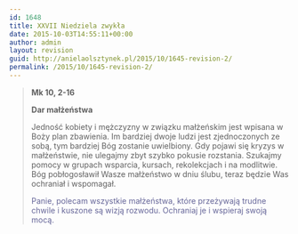 ```yaml
---
id: 1648
title: XXVII Niedziela zwykła
date: 2015-10-03T14:55:11+00:00
author: admin
layout: revision
guid: http://anielaolsztynek.pl/2015/10/1645-revision-2/
permalink: /2015/10/1645-revision-2/
---
```

> **Mk 10, 2-16**
> 
> **Dar małżeństwa**
> 
> Jedność kobiety i mężczyzny w związku małżeńskim jest wpisana w Boży plan zbawienia. Im bardziej dwoje ludzi jest zjednoczonych ze sobą, tym bardziej Bóg zostanie uwielbiony. Gdy pojawi się kryzys w małżeństwie, nie ulegajmy zbyt szybko pokusie rozstania. Szukajmy pomocy w grupach wsparcia, kursach, rekolekcjach i na modlitwie. Bóg pobłogosławił Wasze małżeństwo w dniu ślubu, teraz będzie Was ochraniał i wspomagał.
> 
> <span style="color: #666699;">Panie, polecam wszystkie małżeństwa, które przeżywają trudne chwile i kuszone są wizją rozwodu. Ochraniaj je i wspieraj swoją mocą.</span>